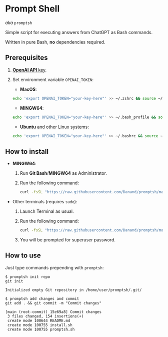 # **Prompt** **Sh**ell

_aka_ `promptsh`

Simple script for executing answers from ChatGPT as Bash commands.

Written in pure Bash, **no** dependencies required.

## Prerequisites

1. [**OpenAI API** key](https://platform.openai.com/account/api-keys).
2. Set environment variable `OPENAI_TOKEN`:
   - **MacOS**:

   ```bash
   echo 'export OPENAI_TOKEN="your-key-here"' >> ~/.zshrc && source ~/.zshrc
   ```

   - **MINGW64**:

   ```bash
   echo 'export OPENAI_TOKEN="your-key-here"' >> ~/.bash_profile && source ~/.bash_profile
   ```

   - **Ubuntu** and other Linux systems:

   ```bash
   echo 'export OPENAI_TOKEN="your-key-here"' >> ~/.bashrc && source ~/.bashrc
   ```

## How to install

- **MINGW64**:
  1. Run **Git Bash**/**MINGW64** as Administrator.
  2. Run the following command:

     ```bash
     curl -fsSL "https://raw.githubusercontent.com/Danand/promptsh/main/install.sh" | bash
     ```

- Other terminals (requires `sudo`):
  1. Launch Terminal as usual.
  2. Run the following command:

     ```bash
     curl -fsSL "https://raw.githubusercontent.com/Danand/promptsh/main/install.sh" | sudo bash
     ```

  3. You will be prompted for superuser password.

## How to use

Just type commands prepending with `promptsh`:

```log
$ promptsh init repo
git init

Initialized empty Git repository in /home/user/promptsh/.git/

$ promptsh add changes and commit
git add . && git commit -m "Commit changes"

[main (root-commit) 15e69a8] Commit changes
 3 files changed, 154 insertions(+)
 create mode 100644 README.md
 create mode 100755 install.sh
 create mode 100755 promptsh.sh
```
